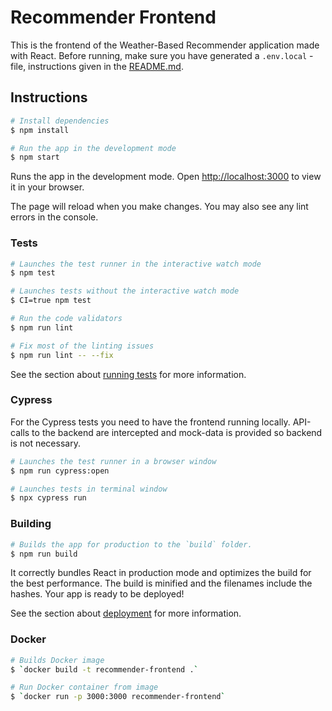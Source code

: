 # Recommender Frontend

This is the frontend of the Weather-Based Recommender application made with React. Before running, make sure you have generated a `.env.local` -file, instructions given in the [README.md](/README.md).

## Instructions

```bash
# Install dependencies
$ npm install

# Run the app in the development mode
$ npm start
```

Runs the app in the development mode. Open [http://localhost:3000](http://localhost:3000) to view it in your browser.

The page will reload when you make changes. You may also see any lint errors in the console.

### Tests

```bash
# Launches the test runner in the interactive watch mode
$ npm test

# Launches tests without the interactive watch mode
$ CI=true npm test

# Run the code validators
$ npm run lint

# Fix most of the linting issues
$ npm run lint -- --fix
```
See the section about [running tests](https://facebook.github.io/create-react-app/docs/running-tests) for more information.

### Cypress

For the Cypress tests you need to have the frontend running locally.
API-calls to the backend are intercepted and mock-data is provided so backend is not necessary.

```bash
# Launches the test runner in a browser window
$ npm run cypress:open

# Launches tests in terminal window
$ npx cypress run
```

### Building

```bash
# Builds the app for production to the `build` folder.
$ npm run build
```
It correctly bundles React in production mode and optimizes the build for the best performance. The build is minified and the filenames include the hashes. Your app is ready to be deployed!

See the section about [deployment](https://facebook.github.io/create-react-app/docs/deployment) for more information.

### Docker

```bash
# Builds Docker image
$ `docker build -t recommender-frontend .`

# Run Docker container from image
$ `docker run -p 3000:3000 recommender-frontend`
```
